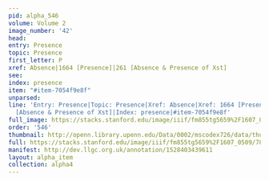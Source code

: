 ```yaml
---
pid: alpha_546
volume: Volume 2
image_number: '42'
head: 
entry: Presence
topic: Presence
first_letter: P
xref: Absence|1664 [Presence]|261 [Absence & Presence of Xst]
see: 
index: presence
item: "#item-7054f9e8f"
unparsed: 
line: 'Entry: Presence|Topic: Presence|Xref: Absence|Xref: 1664 [Presence]|Xref: 261
  [Absence & Presence of Xst]|Index: presence|#item-7054f9e8f'
full_image: https://stacks.stanford.edu/image/iiif/fm855tg5659%2F1607_0509/full/full/0/default.jpg
order: '546'
thumbnail: http://openn.library.upenn.edu/Data/0002/mscodex726/data/thumb/1607_0509_thumb.jpg
full: https://stacks.stanford.edu/image/iiif/fm855tg5659%2F1607_0509/781,2233,3044,389/full/0/default.jpg
manifest: http://dev.llgc.org.uk/annotation/1528403439611
layout: alpha_item
collection: alpha4
---
```

